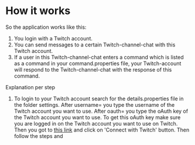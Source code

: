 # How it works
So the application works like this:
1. You login with a Twitch account. 
2. You can send messages to a certain Twitch-channel-chat with this Twitch account. 
3. If a user in this Twitch-channel-chat enters a command which is listed as a command in your
command.properties file, your Twitch-account will respond to the Twitch-channel-chat
with the response of this command.

Explanation per step
1.	To login to your Twitch account search for the details.properties file in 
	the folder settings. After username= you type the username of the Twitch account
	you want to use. After oauth= you type the oAuth key of the Twitch account you want to use.
	To get this oAuth key make sure you are logged in on the Twitch account you want to use
	on Twitch. Then you got to [this link](http://http://twitchapps.com/tmi/) and click
	on 'Connect with Twitch' button. Then follow the steps and